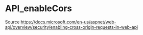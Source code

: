 # API_enableCors

Source
https://docs.microsoft.com/en-us/aspnet/web-api/overview/security/enabling-cross-origin-requests-in-web-api
